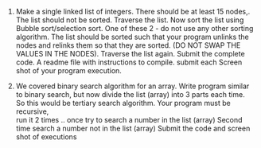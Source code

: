 1. Make a single linked list of integers.  There should be at least 15 nodes,. The list should not be sorted.
Traverse the list.
Now sort the list using Bubble sort/selection sort. One of these 2 - do not use any other sorting algorithm. The list should be sorted such that your program unlinks the nodes and relinks them so that they are sorted. (DO NOT SWAP THE VALUES IN THE NODES).
Traverse the list again.
Submit the complete code.
A readme file with instructions to compile.
submit each  Screen shot of your program execution.

2. We covered binary search algorithm for an array.  Write program similar to binary search, but now divide the list (array) into 3 parts each time.  So this would be tertiary search algorithm. 
Your program must be recursive,  
run it 2 times .. once try to search a number in the list (array)
Second time search a number not in the list (array)
Submit the code and screen shot of executions